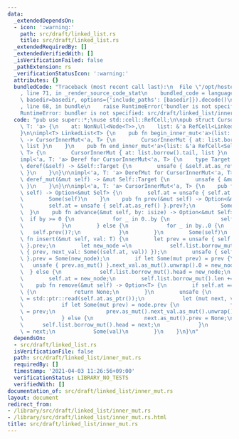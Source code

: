 ```yaml
---
data:
  _extendedDependsOn:
  - icon: ':warning:'
    path: src/draft/linked_list.rs
    title: src/draft/linked_list.rs
  _extendedRequiredBy: []
  _extendedVerifiedWith: []
  _isVerificationFailed: false
  _pathExtension: rs
  _verificationStatusIcon: ':warning:'
  attributes: {}
  bundledCode: "Traceback (most recent call last):\n  File \"/opt/hostedtoolcache/Python/3.9.4/x64/lib/python3.9/site-packages/onlinejudge_verify/documentation/build.py\"\
    , line 71, in _render_source_code_stat\n    bundled_code = language.bundle(stat.path,\
    \ basedir=basedir, options={'include_paths': [basedir]}).decode()\n  File \"/opt/hostedtoolcache/Python/3.9.4/x64/lib/python3.9/site-packages/onlinejudge_verify/languages/user_defined.py\"\
    , line 68, in bundle\n    raise RuntimeError('bundler is not specified: {}'.format(path.as_posix()))\n\
    RuntimeError: bundler is not specified: src/draft/linked_list/inner_mut.rs\n"
  code: "pub use super::*;\nuse std::cell::RefCell;\n\npub struct CursorInnerMut<'a,\
    \ T: 'a> {\n    at: NonNull<Node<T>>,\n    list: &'a RefCell<LinkedList<T>>,\n\
    }\n\nimpl<T> LinkedList<T> {\n    pub fn begin_inner_mut<'a>(list: &'a RefCell<Self>)\
    \ -> CursorInnerMut<'a, T> {\n        CursorInnerMut { at: list.borrow().head,\
    \ list }\n    }\n    pub fn end_inner_mut<'a>(list: &'a RefCell<Self>) -> CursorInnerMut<'a,\
    \ T> {\n        CursorInnerMut { at: list.borrow().tail, list }\n    }\n}\n\n\
    impl<'a, T: 'a> Deref for CursorInnerMut<'a, T> {\n    type Target = T;\n    fn\
    \ deref(&self) -> &Self::Target {\n        unsafe { &self.at.as_ref().next_val.as_ref().unwrap().1\
    \ }\n    }\n}\n\nimpl<'a, T: 'a> DerefMut for CursorInnerMut<'a, T> {\n    fn\
    \ deref_mut(&mut self) -> &mut Self::Target {\n        unsafe { &mut self.at.as_mut().next_val.as_mut().unwrap().1\
    \ }\n    }\n}\n\nimpl<'a, T: 'a> CursorInnerMut<'a, T> {\n    pub fn next(&mut\
    \ self) -> Option<&mut Self> {\n        self.at = unsafe { self.at.as_ref() }.next_val.as_ref()?.0;\n\
    \        Some(self)\n    }\n    pub fn prev(&mut self) -> Option<&mut Self> {\n\
    \        self.at = unsafe { self.at.as_ref() }.prev?;\n        Some(self)\n  \
    \  }\n    pub fn advance(&mut self, by: isize) -> Option<&mut Self> {\n      \
    \  if by >= 0 {\n            for _ in 0..by {\n                self.next()?;\n\
    \            }\n        } else {\n            for _ in by..0 {\n             \
    \   self.prev()?;\n            }\n        }\n        Some(self)\n    }\n    pub\
    \ fn insert(&mut self, val: T) {\n        let prev = unsafe { self.at.as_ref()\
    \ }.prev;\n        let new_node =\n            self.list.borrow_mut().new_node(Node\
    \ { prev, next_val: Some((self.at, val)) });\n        unsafe { self.at.as_mut()\
    \ }.prev = Some(new_node);\n        if let Some(mut prev) = prev {\n         \
    \   unsafe { prev.as_mut() }.next_val.as_mut().unwrap().0 = new_node;\n      \
    \  } else {\n            self.list.borrow_mut().head = new_node;\n        }\n\
    \        self.at = new_node;\n        self.list.borrow_mut().len += 1;\n    }\n\
    \    pub fn remove(&mut self) -> Option<T> {\n        if self.at == self.list.borrow_mut().tail\
    \ {\n            return None;\n        }\n        unsafe {\n            let node\
    \ = std::ptr::read(self.at.as_ptr());\n            let (mut next, val) = node.next_val?;\n\
    \            if let Some(mut prev) = node.prev {\n                *next.as_mut().prev.as_mut().unwrap()\
    \ = prev;\n                prev.as_mut().next_val.as_mut().unwrap().0 = next;\n\
    \            } else {\n                next.as_mut().prev = None;\n          \
    \      self.list.borrow_mut().head = next;\n            }\n            self.at\
    \ = next;\n            Some(val)\n        }\n    }\n}\n"
  dependsOn:
  - src/draft/linked_list.rs
  isVerificationFile: false
  path: src/draft/linked_list/inner_mut.rs
  requiredBy: []
  timestamp: '2021-04-03 11:26:56+09:00'
  verificationStatus: LIBRARY_NO_TESTS
  verifiedWith: []
documentation_of: src/draft/linked_list/inner_mut.rs
layout: document
redirect_from:
- /library/src/draft/linked_list/inner_mut.rs
- /library/src/draft/linked_list/inner_mut.rs.html
title: src/draft/linked_list/inner_mut.rs
---
```

